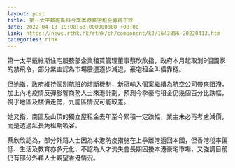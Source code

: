 ```yaml
---
layout: post
title: 第一太平戴維斯料今季本港豪宅租金會再下跌
date: 2022-04-13 19:08:53.000000000 +08:00
link: https://news.rthk.hk/rthk/ch/component/k2/1643856-20220413.htm
categories: rthk
---
```


第一太平戴維斯住宅服務部企業租賃管理董事蔡欣欣指，政府本月起取消9個國家的禁飛令，部分業主認為市場震盪逐步減退，豪宅租金叫價靠穩。

但她指，政府維持個別航班的熔斷機制，新冠輸入個案繼續為航空公司帶來阻滯，加上內地疫情反彈影響商務人士來港計劃，預測今季豪宅租金仍幾個百分比跌幅，視乎地區及樓價走勢，九龍區情況可能較差。

她又指，南區及山頂的獨立屋租金去年至今累積一定跌幅，業主未必再考慮減價，而是透過延長免租期吸客。

蔡欣欣認為，部分外籍人士因為本港防疫措施在上季離港返回本國，但香港稅率偏低、生活及教育亦多元化，不認為人才流失會長期困擾本港豪宅市場，又強調目前仍有部分外藉人士觀望香港情況。
